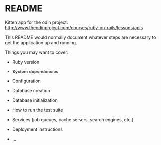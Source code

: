 # README

Kitten app for the odin project:
http://www.theodinproject.com/courses/ruby-on-rails/lessons/apis

This README would normally document whatever steps are necessary to get the
application up and running.

Things you may want to cover:

* Ruby version

* System dependencies

* Configuration

* Database creation

* Database initialization

* How to run the test suite

* Services (job queues, cache servers, search engines, etc.)

* Deployment instructions

* ...
